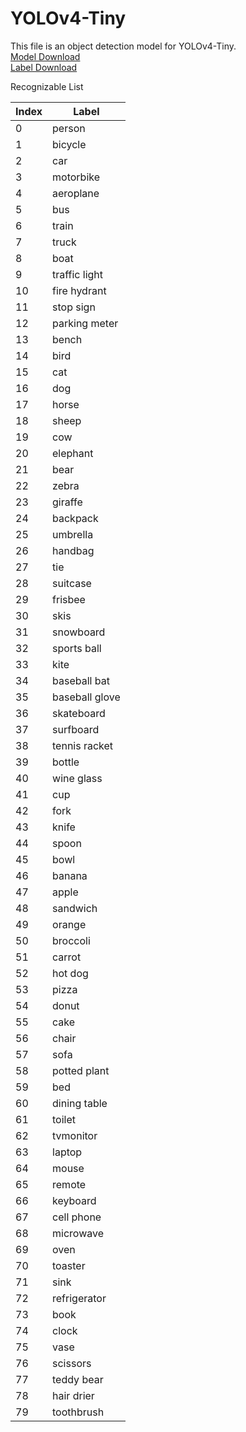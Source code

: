 # YOLOv4-Tiny
This file is an object detection model for YOLOv4-Tiny.
<br><a href="https://drive.google.com/file/d/1PDdNVQKyFCufWtF1ilGG_frqgV-hWk50/view?usp=sharing">Model Download</a>
<br><a href="https://raw.githubusercontent.com/hanback-docs/yolov4-tiny/main/coco.names">Label Download</a>

Recognizable List
<table>
<thead>
<tr>
<th>Index</th>
<th>Label</th>
</tr>
</thead>
<tbody>
</td>
</tr>
<tr>
<td>0</td>
<td>person</td>
</tr>
<tr>
<td>1</td>
<td>bicycle</td>
</tr>
<tr>
<td>2</td>
<td>car</td>
</tr>
<tr>
<td>3</td>
<td>motorbike</td>
</tr>
<tr>
<td>4</td>
<td>aeroplane</td>
</tr>
<tr>
<td>5</td>
<td>bus</td>
</tr>
<tr>
<td>6</td>
<td>train</td>
</tr>
<tr>
<td>7</td>
<td>truck</td>
</tr>
<tr>
<td>8</td>
<td>boat</td>
</tr>
<tr>
<td>9</td>
<td>traffic light</td>
</tr>
<tr>
<td>10</td>
<td>fire hydrant</td>
</tr>
<tr>
<td>11</td>
<td>stop sign</td>
</tr>
<tr>
<td>12</td>
<td>parking meter</td>
</tr>
<tr>
<td>13</td>
<td>bench</td>
</tr>
<tr>
<td>14</td>
<td>bird</td>
</tr>
<tr>
<td>15</td>
<td>cat</td>
</tr>
<tr>
<td>16</td>
<td>dog</td>
</tr>
<tr>
<td>17</td>
<td>horse</td>
</tr>
<tr>
<td>18</td>
<td>sheep</td>
</tr>
<tr>
<td>19</td>
<td>cow</td>
</tr>
<tr>
<td>20</td>
<td>elephant</td>
</tr>
<tr>
<td>21</td>
<td>bear</td>
</tr>
<tr>
<td>22</td>
<td>zebra</td>
</tr>
<tr>
<td>23</td>
<td>giraffe</td>
</tr>
<tr>
<td>24</td>
<td>backpack</td>
</tr>
<tr>
<td>25</td>
<td>umbrella</td>
</tr>
<tr>
<td>26</td>
<td>handbag</td>
</tr>
<tr>
<td>27</td>
<td>tie</td>
</tr>
<tr>
<td>28</td>
<td>suitcase</td>
</tr>
<tr>
<td>29</td>
<td>frisbee</td>
</tr>
<tr>
<td>30</td>
<td>skis</td>
</tr>
<tr>
<td>31</td>
<td>snowboard</td>
</tr>
<tr>
<td>32</td>
<td>sports ball</td>
</tr>
<tr>
<td>33</td>
<td>kite</td>
</tr>
<tr>
<td>34</td>
<td>baseball bat</td>
</tr>
<tr>
<td>35</td>
<td>baseball glove</td>
</tr>
<tr>
<td>36</td>
<td>skateboard</td>
</tr>
<tr>
<td>37</td>
<td>surfboard</td>
</tr>
<tr>
<td>38</td>
<td>tennis racket</td>
</tr>
<tr>
<td>39</td>
<td>bottle</td>
</tr>
<tr>
<td>40</td>
<td>wine glass</td>
</tr>
<tr>
<td>41</td>
<td>cup</td>
</tr>
<tr>
<td>42</td>
<td>fork</td>
</tr>
<tr>
<td>43</td>
<td>knife</td>
</tr>
<tr>
<td>44</td>
<td>spoon</td>
</tr>
<tr>
<td>45</td>
<td>bowl</td>
</tr>
<tr>
<td>46</td>
<td>banana</td>
</tr>
<tr>
<td>47</td>
<td>apple</td>
</tr>
<tr>
<td>48</td>
<td>sandwich</td>
</tr>
<tr>
<td>49</td>
<td>orange</td>
</tr>
<tr>
<td>50</td>
<td>broccoli</td>
</tr>
<tr>
<td>51</td>
<td>carrot</td>
</tr>
<tr>
<td>52</td>
<td>hot dog</td>
</tr>
<tr>
<td>53</td>
<td>pizza</td>
</tr>
<tr>
<td>54</td>
<td>donut</td>
</tr>
<tr>
<td>55</td>
<td>cake</td>
</tr>
<tr>
<td>56</td>
<td>chair</td>
</tr>
<tr>
<td>57</td>
<td>sofa</td>
</tr>
<tr>
<td>58</td>
<td>potted plant</td>
</tr>
<tr>
<td>59</td>
<td>bed</td>
</tr>
<tr>
<td>60</td>
<td>dining table</td>
</tr>
<tr>
<td>61</td>
<td>toilet</td>
</tr>
<tr>
<td>62</td>
<td>tvmonitor</td>
</tr>
<tr>
<td>63</td>
<td>laptop</td>
</tr>
<tr>
<td>64</td>
<td>mouse</td>
</tr>
<tr>
<td>65</td>
<td>remote</td>
</tr>
<tr>
<td>66</td>
<td>keyboard</td>
</tr>
<tr>
<td>67</td>
<td>cell phone</td>
</tr>
<tr>
<td>68</td>
<td>microwave</td>
</tr>
<tr>
<td>69</td>
<td>oven</td>
</tr>
<tr>
<td>70</td>
<td>toaster</td>
</tr>
<tr>
<td>71</td>
<td>sink</td>
</tr>
<tr>
<td>72</td>
<td>refrigerator</td>
</tr>
<tr>
<td>73</td>
<td>book</td>
</tr>
<tr>
<td>74</td>
<td>clock</td>
</tr>
<tr>
<td>75</td>
<td>vase</td>
</tr>
<tr>
<td>76</td>
<td>scissors</td>
</tr>
<tr>
<td>77</td>
<td>teddy bear</td>
</tr>
<tr>
<td>78</td>
<td>hair drier</td>
</tr>
<tr>
<td>79</td>
<td>toothbrush</td>
</tr>
</tbody>
</table>
